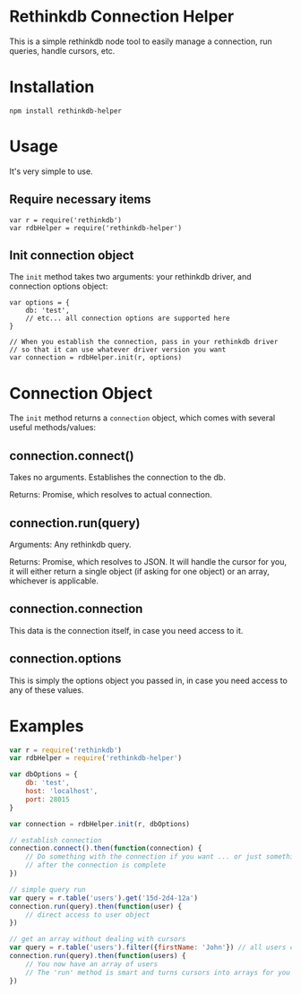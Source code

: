 # Rethinkdb Connection Helper

This is a simple rethinkdb node tool to easily manage a connection, run queries, handle cursors, etc.

# Installation

    npm install rethinkdb-helper

# Usage

It's very simple to use.

## Require necessary items

    var r = require('rethinkdb')
    var rdbHelper = require('rethinkdb-helper')

## Init connection object

The `init` method takes two arguments: your rethinkdb driver, and connection options object:

    var options = {
        db: 'test',
        // etc... all connection options are supported here
    }

    // When you establish the connection, pass in your rethinkdb driver
    // so that it can use whatever driver version you want
    var connection = rdbHelper.init(r, options)

# Connection Object

The `init` method returns a `connection` object, which comes with several useful methods/values:

## connection.connect()

Takes no arguments. Establishes the connection to the db.

Returns: Promise, which resolves to actual connection.

## connection.run(query)

Arguments: Any rethinkdb query.

Returns: Promise, which resolves to JSON. It will handle the cursor for you, it will either return a single object (if asking for one object) or an array, whichever is applicable.

## connection.connection

This data is the connection itself, in case you need access to it.

## connection.options

This is simply the options object you passed in, in case you need access to any of these values.

# Examples

```javascript
var r = require('rethinkdb')
var rdbHelper = require('rethinkdb-helper')

var dbOptions = {
    db: 'test',
    host: 'localhost',
    port: 28015
}

var connection = rdbHelper.init(r, dbOptions)

// establish connection
connection.connect().then(function(connection) {
    // Do something with the connection if you want ... or just something
    // after the connection is complete
})

// simple query run
var query = r.table('users').get('15d-2d4-12a')
connection.run(query).then(function(user) {
    // direct access to user object
})

// get an array without dealing with cursors
var query = r.table('users').filter({firstName: 'John'}) // all users called John
connection.run(query).then(function(users) {
    // You now have an array of users
    // The 'run' method is smart and turns cursors into arrays for you
})
```
